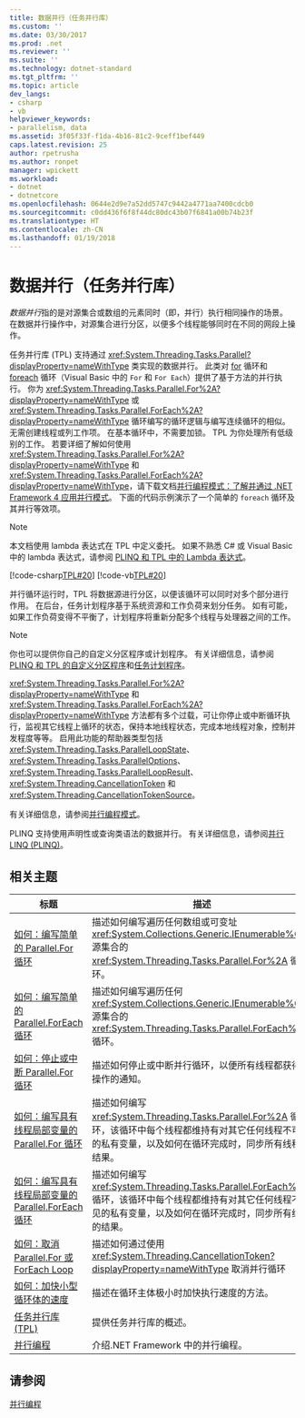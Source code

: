 ```yaml
---
title: 数据并行（任务并行库）
ms.custom: ''
ms.date: 03/30/2017
ms.prod: .net
ms.reviewer: ''
ms.suite: ''
ms.technology: dotnet-standard
ms.tgt_pltfrm: ''
ms.topic: article
dev_langs:
- csharp
- vb
helpviewer_keywords:
- parallelism, data
ms.assetid: 3f05f33f-f1da-4b16-81c2-9ceff1bef449
caps.latest.revision: 25
author: rpetrusha
ms.author: ronpet
manager: wpickett
ms.workload:
- dotnet
- dotnetcore
ms.openlocfilehash: 0644e2d9e7a52dd5747c9442a4771aa7400cdcb0
ms.sourcegitcommit: c0dd436f6f8f44dc80dc43b07f6841a00b74b23f
ms.translationtype: HT
ms.contentlocale: zh-CN
ms.lasthandoff: 01/19/2018
---
```

# <a name="data-parallelism-task-parallel-library"></a>数据并行（任务并行库）
*数据并行*指的是对源集合或数组的元素同时（即，并行）执行相同操作的场景。 在数据并行操作中，对源集合进行分区，以便多个线程能够同时在不同的网段上操作。  
  
 任务并行库 (TPL) 支持通过 <xref:System.Threading.Tasks.Parallel?displayProperty=nameWithType> 类实现的数据并行。 此类对 [for](~/docs/csharp/language-reference/keywords/for.md) 循环和 [foreach](~/docs/csharp/language-reference/keywords/foreach-in.md) 循环（Visual Basic 中的 `For` 和 `For Each`）提供了基于方法的并行执行。 你为 <xref:System.Threading.Tasks.Parallel.For%2A?displayProperty=nameWithType> 或 <xref:System.Threading.Tasks.Parallel.ForEach%2A?displayProperty=nameWithType> 循环编写的循环逻辑与编写连续循环的相似。 无需创建线程或列工作项。 在基本循环中，不需要加锁。 TPL 为你处理所有低级别的工作。 若要详细了解如何使用 <xref:System.Threading.Tasks.Parallel.For%2A?displayProperty=nameWithType> 和 <xref:System.Threading.Tasks.Parallel.ForEach%2A?displayProperty=nameWithType>，请下载文档[并行编程模式：了解并通过 .NET Framework 4 应用并行模式](http://www.microsoft.com/download/details.aspx?id=19222)。 下面的代码示例演示了一个简单的 `foreach` 循环及其并行等效项。  
  
> [!NOTE]
>  本文档使用 lambda 表达式在 TPL 中定义委托。 如果不熟悉 C# 或 Visual Basic 中的 lambda 表达式，请参阅 [PLINQ 和 TPL 中的 Lambda 表达式](../../../docs/standard/parallel-programming/lambda-expressions-in-plinq-and-tpl.md)。  
  
 [!code-csharp[TPL#20](../../../samples/snippets/csharp/VS_Snippets_Misc/tpl/cs/tpl.cs#20)]
 [!code-vb[TPL#20](../../../samples/snippets/visualbasic/VS_Snippets_Misc/tpl/vb/tpl_vb.vb#20)]  
  
 并行循环运行时，TPL 将数据源进行分区，以便该循环可以同时对多个部分进行作用。 在后台，任务计划程序基于系统资源和工作负荷来划分任务。 如有可能，如果工作负荷变得不平衡了，计划程序将重新分配多个线程与处理器之间的工作。  
  
> [!NOTE]
>  你也可以提供你自己的自定义分区程序或计划程序。 有关详细信息，请参阅 [PLINQ 和 TPL 的自定义分区程序](../../../docs/standard/parallel-programming/custom-partitioners-for-plinq-and-tpl.md)和[任务计划程序](http://msdn.microsoft.com/library/638f8ea5-21db-47a2-a934-86e1e961bf65)。  
  
 <xref:System.Threading.Tasks.Parallel.For%2A?displayProperty=nameWithType> 和 <xref:System.Threading.Tasks.Parallel.ForEach%2A?displayProperty=nameWithType> 方法都有多个过载，可让你停止或中断循环执行，监视其它线程上循环的状态，保持本地线程状态，完成本地线程对象，控制并发程度等等。 启用此功能的帮助器类型包括 <xref:System.Threading.Tasks.ParallelLoopState>、<xref:System.Threading.Tasks.ParallelOptions>、<xref:System.Threading.Tasks.ParallelLoopResult>、<xref:System.Threading.CancellationToken> 和 <xref:System.Threading.CancellationTokenSource>。  
  
 有关详细信息，请参阅[并行编程模式](http://go.microsoft.com/fwlink/p/?LinkId=265491)。  
  
 PLINQ 支持使用声明性或查询类语法的数据并行。 有关详细信息，请参阅[并行 LINQ (PLINQ)](../../../docs/standard/parallel-programming/parallel-linq-plinq.md)。  
  
## <a name="related-topics"></a>相关主题  
  
|标题|描述|  
|-----------|-----------------|  
|[如何：编写简单的 Parallel.For 循环](../../../docs/standard/parallel-programming/how-to-write-a-simple-parallel-for-loop.md)|描述如何编写遍历任何数组或可变址 <xref:System.Collections.Generic.IEnumerable%601> 源集合的 <xref:System.Threading.Tasks.Parallel.For%2A> 循环。|  
|[如何：编写简单的 Parallel.ForEach 循环](../../../docs/standard/parallel-programming/how-to-write-a-simple-parallel-foreach-loop.md)|描述如何编写遍历任何 <xref:System.Collections.Generic.IEnumerable%601> 源集合的 <xref:System.Threading.Tasks.Parallel.ForEach%2A> 循环。|  
|[如何：停止或中断 Parallel.For 循环](http://msdn.microsoft.com/library/de52e4f1-9346-4ad5-b582-1a4d54dc7f7e)|描述如何停止或中断并行循环，以便所有线程都获得该操作的通知。|  
|[如何：编写具有线程局部变量的 Parallel.For 循环](../../../docs/standard/parallel-programming/how-to-write-a-parallel-for-loop-with-thread-local-variables.md)|描述如何编写 <xref:System.Threading.Tasks.Parallel.For%2A> 循环，该循环中每个线程都维持有对其它任何线程不可见的私有变量，以及如何在循环完成时，同步所有线程的结果。|  
|[如何：编写具有线程局部变量的 Parallel.ForEach 循环](../../../docs/standard/parallel-programming/how-to-write-a-parallel-foreach-loop-with-thread-local-variables.md)|描述如何编写 <xref:System.Threading.Tasks.Parallel.ForEach%2A> 循环，该循环中每个线程都维持有对其它任何线程不可见的私有变量，以及如何在循环完成时，同步所有线程的结果。|  
|[如何：取消 Parallel.For 或 ForEach Loop](../../../docs/standard/parallel-programming/how-to-cancel-a-parallel-for-or-foreach-loop.md)|描述如何通过使用 <xref:System.Threading.CancellationToken?displayProperty=nameWithType> 取消并行循环|  
|[如何：加快小型循环体的速度](../../../docs/standard/parallel-programming/how-to-speed-up-small-loop-bodies.md)|描述在循环主体极小时加快执行速度的方法。|  
|[任务并行库 (TPL)](../../../docs/standard/parallel-programming/task-parallel-library-tpl.md)|提供任务并行库的概述。|  
|[并行编程](../../../docs/standard/parallel-programming/index.md)|介绍.NET Framework 中的并行编程。|  
  
## <a name="see-also"></a>请参阅  
 [并行编程](../../../docs/standard/parallel-programming/index.md)
